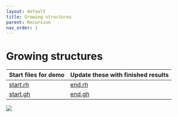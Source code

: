 ```yaml
---
layout: default
title: Growing structures
parent: Recursion
nav_order: 1
---
```


# Growing structures

| Start files for demo      | Update these with finished results |
| :------------------------ | :--------------------------------- |
| [start.rh](data/test.txt) | [end.rh](data/test.txt)            |
| [start.gh](data/test.3dm) | [end.gh](data/test.zip)            |

![](images/small-image.jpg)
